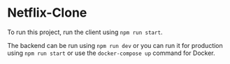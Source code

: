 # Netflix-Clone

To run this project, run the client using `npm run start`.

The backend can be run using `npm run dev` or you can run it for production using `npm run start` or use the `docker-compose up` command for Docker.